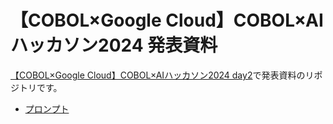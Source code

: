 # 【COBOL×Google Cloud】COBOL×AIハッカソン2024 発表資料

[【COBOL×Google Cloud】COBOL×AIハッカソン2024 day2](https://cobol-consortium.connpass.com/event/323447/)で発表資料のリポジトリです。

* [プロンプト](./prompt.md)

